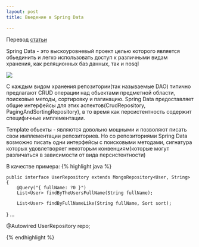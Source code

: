 ```yaml
---
layout: post
title: Введение в Spring Data

---
```


Перевод [статьи](https://www.infoq.com/articles/spring-data-intro)


 Spring Data - это выскоуровневый проект целью которого является обьединить и легко использовать доступ к различными видам хранения, как реляционных баз данных, так и nosql
 
 ![]({{site.baseurl}}/https://res.infoq.com/articles/spring-data-intro/en/resources/spring_data_overview_small.jpg)
 
 C каждым видом хранения репозитории(так называемые DAO) типично предлагают CRUD операции над обьектами предметной области, поисковые методы, сортировку и пагинацию. Spring Data предоставляет общие интерфейсы  для этих аспектов(CrudRepository, PagingAndSortingRepository), в то время как персистентность содержит специфичные имплементации. 
 
 Template обьекты - являются довольно мощными и позволяют писать свои имплементации репозиториев. Но со репозиториями Spring Data возможно писать одни интерфейсы с поисковыми методами, сигнатура которых удовлетворяет некоторым конвенциям(которые могут различаться в зависимости от вида персистентности)
 
 В качестве примера: 
 {% highlight java %}
    
    
    public interface UserRepository extends MongoRepository<User, String> { 
        @Query("{ fullName: ?0 }")
        List<User> findByTheUsersFullName(String fullName);

        List<User> findByFullNameLike(String fullName, Sort sort);
}
...

@Autowired 
UserRepository repo;

{% endhighlight %} 


